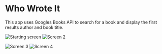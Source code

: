 # Who Wrote It

This app uses Googles Books API to search for a book and display the first results author and book title.

![Starting screen](Screens/1.jpeg)    ![Screen 2](Screens/2.jpeg)


![Screen 3](Screens/3.jpeg)           ![Screen 4](Screens/4.jpeg)
